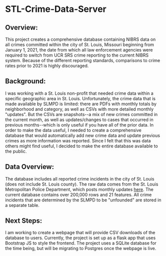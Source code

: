 # STL-Crime-Data-Server

## Overview:
This project creates a comprehensive database containing NIBRS data on all crimes committed within the city of St. Louis, Missouri beginning from January 1, 2021, the date from which all law enforcement agencies were required to switch from UCR SRS crime reporting to the current NIBRS system. Because of the different reporting standards, comparisons to crime rates prior to 2021 is highly discouraged.

## Background:
I was working with a St. Louis non-profit that needed crime data within a specific geographic area in St. Louis. Unfortunately, the crime data that is made available by SLMPD is limited: there are PDFs with monthly totals by neighborhood and category, as well as CSVs with more detailed monthly "updates". But the CSVs are snapshots--a mix of new crimes committed in the current month, as well as updates/changes to cases that occurred in previous months--which is only useful if you have all of the prior data. In order to make the data useful, I needed to create a comprehensive database that would automatically add new crime data and update previous crimes as more information was reported. Since I felt that this was data others might find useful, I decided to make the entire database available to the public.

## Data Overview:
The database includes all reported crime incidents in the city of St. Louis (does not include St. Louis county). The raw data comes from the St. Louis Metropolitan Police Department, which posts monthly updates [here](https://www.slmpd.org/crime_stats.shtml). The current database contains over 200,000 rows and 21 features. All crime incidents that are determined by the SLMPD to be "unfounded" are stored in a separate table.

## Next Steps:
I am working to create a webpage that will provide CSV downloads of the database to users. Currently, the project is set up as a flask app that uses Bootstrap JS to style the frontend. The project uses a SQLite database for the time being, but will be migrating to Postgres once the webpage is live.
